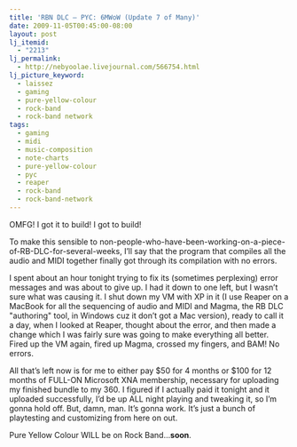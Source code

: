 ```yaml
---
title: 'RBN DLC – PYC: 6MWoW (Update 7 of Many)'
date: 2009-11-05T00:45:00-08:00
layout: post
lj_itemid:
  - "2213"
lj_permalink:
  - http://nebyoolae.livejournal.com/566754.html
lj_picture_keyword:
  - laissez
  - gaming
  - pure-yellow-colour
  - rock-band
  - rock-band network
tags:
  - gaming
  - midi
  - music-composition
  - note-charts
  - pure-yellow-colour
  - pyc
  - reaper
  - rock-band
  - rock-band-network
---
```

OMFG! I got it to build! I got to build!

To make this sensible to non-people-who-have-been-working-on-a-piece-of-RB-DLC-for-several-weeks, I&#8217;ll say that the program that compiles all the audio and MIDI together finally got through its compilation with no errors.

<!--more-->

I spent about an hour tonight trying to fix its (sometimes perplexing) error messages and was about to give up. I had it down to one left, but I wasn&#8217;t sure what was causing it. I shut down my VM with XP in it (I use Reaper on a MacBook for all the sequencing of audio and MIDI and Magma, the RB DLC "authoring" tool, in Windows cuz it don&#8217;t got a Mac version), ready to call it a day, when I looked at Reaper, thought about the error, and then made a change which I was fairly sure was going to make everything all better. Fired up the VM again, fired up Magma, crossed my fingers, and BAM! No errors.

All that&#8217;s left now is for me to either pay $50 for 4 months or $100 for 12 months of FULL-ON Microsoft XNA membership, necessary for uploading my finished bundle to my 360. I figured if I actually paid it tonight and it uploaded successfully, I&#8217;d be up ALL night playing and tweaking it, so I&#8217;m gonna hold off. But, damn, man. It&#8217;s gonna work. It&#8217;s just a bunch of playtesting and customizing from here on out.

Pure Yellow Colour WILL be on Rock Band&#8230;**soon**.
